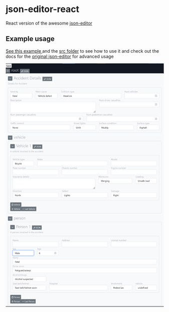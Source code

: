 # json-editor-react
React version of the awesome [json-editor](https://github.com/json-editor/json-editor)


## Example usage

[See this example ](./example/Example.js) and the [src folder](./src) 
to see how to use it and check out the docs for the [original json-editor](https://github.com/json-editor/json-editor) for advanced usage

![](<./example/screenshot.PNG>)
